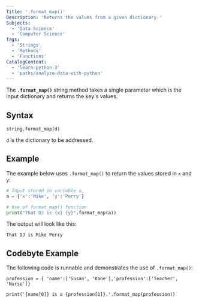 ```yaml
---
Title: '.format_map()'
Description: 'Returns the values from a given dictionary.'
Subjects:
  - 'Data Science'
  - 'Computer Science'
Tags:
  - 'Strings'
  - 'Methods'
  - 'Functions'
CatalogContent:
  - 'learn-python-3'
  - 'paths/analyze-data-with-python'
---
```


The **`.format_map()`** string method takes a single parameter which is the input dictionary and returns the key's values.

## Syntax

```pseudo
string.format_map(d)
```

`d` is the dictionary to be addressed.

## Example

The example below uses `.format_map()` to return the values stored in `x` and `y`:

```py
# Input stored in variable a.
a = {'x':'Mike', 'y':'Perry'}

# Use of format_map() function
print("That DJ is {x} {y}".format_map(a))
```

The output will look like this:

```shell
That DJ is Mike Perry
```

## Codebyte Example

The following code is runnable and demonstrates the use of `.format_map()`:

```codebyte/python
profession = { 'name':['Susan', 'Kane'],'profession':['Teacher', 'Nurse']}

print('{name[0]} is a {profession[1]}.'.format_map(profession))
```
